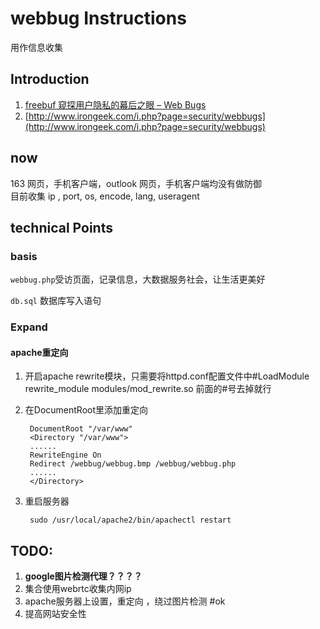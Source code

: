 # webbug Instructions

用作信息收集

## Introduction  
1. [freebuf 窥探用户隐私的幕后之眼 – Web Bugs](http://www.freebuf.com/articles/web/23079.html)  
2. [http://www.irongeek.com/i.php?page=security/webbugs](http://www.irongeek.com/i.php?page=security/webbugs)

## now

163 网页，手机客户端，outlook 网页，手机客户端均没有做防御  
目前收集 ip , port, os, encode, lang, useragent  

## technical Points

### basis

 ```webbug.php```受访页面，记录信息，大数据服务社会，让生活更美好

 ```db.sql``` 数据库写入语句

### Expand

#### apache重定向	

1. 开启apache rewrite模块，只需要将httpd.conf配置文件中#LoadModule rewrite_module modules/mod_rewrite.so 前面的#号去掉就行

2. 在DocumentRoot里添加重定向

		DocumentRoot "/var/www"
		<Directory "/var/www">
		......
		RewriteEngine On
    	Redirect /webbug/webbug.bmp /webbug/webbug.php
		......
		</Directory>

3. 重启服务器

		sudo /usr/local/apache2/bin/apachectl restart

## TODO:  
1. **google图片检测代理？？？？**
2. 集合使用webrtc收集内网ip  
3. apache服务器上设置，重定向 ，绕过图片检测                      #ok
4. 提高网站安全性 
